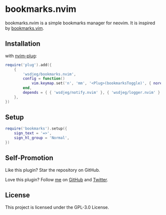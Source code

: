 # bookmarks.nvim

bookmarks.nvim is a simple bookmarks manager for neovim. It is inspired by [bookmarks.vim](https://github.com/wsdjeg/SpaceVim/tree/master/bundle/bookmarks.vim).

## Installation

with [nvim-plug](https://github.com/wsdjeg/nvim-plug):

```lua
require('plug').add({
    {
        'wsdjeg/bookmarks.nvim',
        config = function()
            vim.keymap.set('n', 'mm', '<Plug>(bookmarksToggle)', { noremap = false })
        end,
        depends = { { 'wsdjeg/notify.nvim' }, { 'wsdjeg/logger.nvim' } },
    },
})
```

## Setup

```lua
require('bookmarks').setup({
    sign_text = '=>',
    sign_hl_group = 'Normal',
})
```

## Self-Promotion

Like this plugin? Star the repository on
GitHub.

Love this plugin? Follow [me](https://wsdjeg.net/) on
[GitHub](https://github.com/wsdjeg) and
[Twitter](http://twitter.com/wsdtty).

## License

This project is licensed under the GPL-3.0 License.
